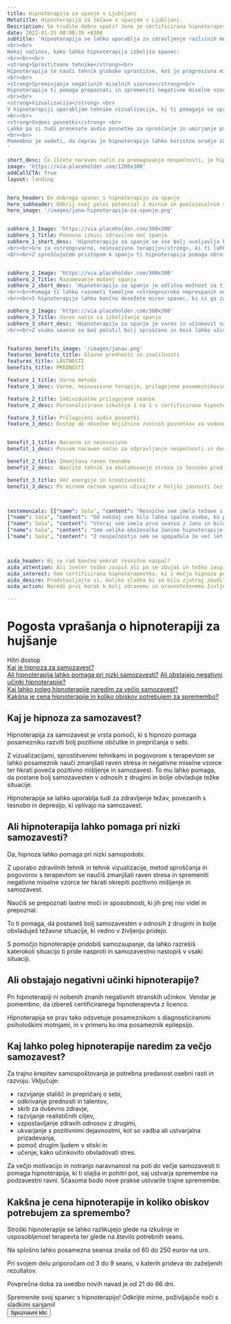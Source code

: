 ```yaml
---
title: Hipnoterapija za spanje v Ljubljani
Metatitle: Hipnoterapija za težave s spanjem v Ljubljani.
Description: Se trudite dobro spati? Jana je certificirana hipnoterapevtka, ki ti s hipnoterapijo pomaga do počitka, ki ga potrebuješ. Za več informacij obišči spletno stran.
date: 2022-01-25 08:00:35 +0300
subtitle: 'Hipnoterapija se lahko uporablja za zdravljenje različnih motenj spanja, vključno z nespečnostjo, spalno apnejo in nočnimi morami. 
<br><br>
Nekaj načinov, kako lahko hipnoterapija izboljša spanec:
<br><br><br>
<strong>Sprostitvene tehnike</strong><br>
Hipnoterapija te nauči tehnik globoke sprostitve, kot je progresivna mišična sprostitev, ki vam lahko pomaga umiriti um in zmanjšati raven stresa. To pa vam lahko pomaga, da lažje zaspite in spite globlje.
<br><br>
<strong>Spreminjanje negativnih miselnih vzorcev</strong><br>
Hipnoterapija ti pomaga prepoznati in spremeniti negativne miselne vzorce, ki vplivajo na spanec. Na primer, če te pred spanjem veliko skrbi in ne morete ustaviti misli, ti lahko hipnoterapija pomaga preusmeriti pozornost na pozitivne, pomirjujoče misli in se naučiti opustiti skrbi pred spanjem. Prav tako ti pomaga prepoznati negativne miselne vzorce in jih preoblikovati v bolj koristne.
<br><br>
<strong>Vizualizacija</strong> <br>
V hipnoterapiji uporabljam tehnike vizualizacije, ki ti pomagajo se sprostiti in ustvariti mirno okolje za spanje. Na primer, predstavljate si sebe na lepem kraju, kot je plaža ali gozd, in se osredotočiš na prizore, zvoke in občutke, povezane s tem krajem.
<br><br>
<strong>Vodeni posnetki</strong> <br>
Lahko pa si tudi prenesete avdio posnetke za sproščanje in umirjanje pred spanjem. 
<br><br>
Pomembno je vedeti, da čeprav je hipnoterapija lahko koristno orodje za izboljšanje spanja, morda ne bo delovala pri vseh, saj so nekateri vzroki nespečnosti lahko posledice zdravstevnih težav. Prav tako hipnoterapija ni primerna za vsakogar. Zato predlagam, da se naročiš na posvet, da preveriva, ali je prava za tebe.
'

short_desc: Če iščete naraven način za premagovanje nespečnosti, je hipnoterapija pravi odgovor. Jana Bergant je certificirana hipnoterapevtka, ki ti pomaga do spanca, ki ga potrebuješ in si ga zaslužiš.
image: 'https://via.placeholder.com/1200x300'
addCallCTA: true
layout: landing


hero_header: Do dobrega spanec s hipnoterapijo za spanje
hero_subheader: Odkrij svoj polni potencial z mirnim in pomlajevalnim spancem
hero_image: '/images/jana-hipnoterapija-za-spanje.png' 


subhero_1_Image: 'https://via.placeholder.com/300x300' 
subhero_1_Title: Ponovno izkusi zdravilno moč spanja
subhero_1_short_desc: 'Hipnoterapija za spanje se vse bolj uveljavlja kot <strong>učinkovito zdravljenje nespečnosti</strong> in drugih motenj spanja.
<br><br>Gre za <strong>varno, neinvazivno terapijo</strong>, ki ti lahko pomaga doseči krepčilen in miren spanec, ki si ga zaslužiš.
<br><br>Z sproščujočem pristopom k spanju ti hipnoterapija pomaga obrniti nov list in si povrniti energijo za nov dan.'


subhero_2_Image: 'https://via.placeholder.com/300x300' 
subhero_2_Title: Razumevanje motenj spanja 
subhero_2_short_desc: 'Hipnoterapija za spanje je odlična možnost za tiste, ki trpijo zaradi nespečnosti ali drugih motenj spanja. 
<br><br>Pomaga ti lahko razumeti temeljne <strong>vzroke neprespanih noči ali nenadzorovanih misli</strong> in jih odpraviti na pozitiven, pomirjujoč način. 
<br><br>S hipnoterapijo lahko končno dosežete miren spanec, ki si ga zaslužite.'

subhero_3_Image: 'https://via.placeholder.com/300x300' 
subhero_3_Title: Varen način za izboljšanje spanja
subhero_3_short_desc: 'Hipnoterapija za spanje je varen in učinkovit način za izboljšanje kakovosti spanja <strong>brez stranskih učinkov</strong>. Hipnoterapija ne povzroča zasvojenosti kot lahko to naredijo zdravila. 
<br><br>Z vsako seanso se boš počutil bolj sproščeno in bosš lahko užival v globljem in bolj mirnem spancu.'


features_benefits_image: '/images/janax.png'
features_benefits_title: Glavne prednosti in značilnosti
features_title: LASTNOSTI
benefits_title: PREDNOSTI

feature_1_title: Varna metoda
feature_1_desc: Varne, neinvazivne terapije, prilagojene posameznikovim potrebam 

feature_2_title: Individualne prilagojene seanse
feature_2_desc: Personalizirana izkušnja 1 na 1 s certificirano hipnoterapevtko, ki je na voljo tudi online.

feature_3_title: Prilagojeni audio posnetki 
feature_3_desc: Dostop do obsežne knjižnice zvočnih posnetkov za vodene seanse samohipnoze doma.


benefit_1_title: Naravno in neinvazivno
benefit_1_desc: Povsem naraven način za odpravljanje nespečnosti in doseganje mirnejšega spanca

benefit_2_title: Zmanjšana raven tesnobe
benefit_2_desc:  Naučite tehnik za obvladovanje stresa in tesnobe pred spanjem, kar vodi do globlje sprostitve in boljše kakovosti spanja.

benefit_3_title: Več energije in kreativnosti
benefit_3_desc: Po mirnem nočnem spancu uživajte v boljši jasnosti čez dan in več energije ter se na koncu vsako jutro počutite obnovljeni in osveženi!



testemonials: [["name": Saša", "content": "Resnično sem imela težave s spanjem in bila sem zelo razočarana. Prijatelj mi je priporočil Jano Bergant in odločila sem se, da jo preizkusim. Zelo sem vesela, da sem poskusila! Bila je neverjetna. Pomagala mi je, da sem se pri hipnoterapiji za spanje sprostila in se počutila bolj udobno. Po najini seansi sem se počutila veliko bolje in jo toplo priporočam vsem, ki imajo težave s spanjem. Hvala, Jana!", "image": "https://via.placeholder.com/60x60"], 
["name": Saša", "content": "Od nekdaj sem bila lahka spalna oseba, ko pa sem dopolnila 30 let, sem začela težko zaspati in ostati zaspana. Poskusila sem vse - od branja pred spanjem do ukinitve kofeina -, a nič ni pomagalo. Prijatelj mi je priporočil Jano Bergant in odločila sem se, da poskusim s hipnoterapijo. Po samo nekaj seansah z Jano sem končno lahko prespala vso noč! Počutila sem se spočito in čez dan sem imela veliko več energije. Jano toplo priporočam vsem, ki imajo težave s spanjem. Ona je resnično čudežna delavka!", "image": "https://via.placeholder.com/60x60"],["name": Saša", "content": "Včeraj sem imela prvo seanso z Jano Bergant in bilo je neverjetno. Bila sem zelo nervozna in dvomila, da bo hipnoza delovala zame, a Jana je poskrbela, da sem se počutila tako udobno in varno. Sprva sem bila zelo skeptična, vendar se po eni sami seansi počutim veliko bolj samozavestno. Resnično se veselim naslednje seanse in vidim, kako velik napredek lahko še dosežem. Hvala, Jana!", "image": "https://via.placeholder.com/60x60"],
["name": Saša", "content": "Včeraj sem imela prvo seanso z Jano in bilo je neverjetno! Že leta se borim z nespečnostjo in poskusila sem že vse. Toda po samo eni seansi hipnoterapije z Jano sem prvič po več mesecih spala celo noč. Zelo sem hvaležna, da sem jo našla, in komaj čakam, da vidim rezultate po še nekaj seansah. Hvala, Jana!", "image": "https://via.placeholder.com/60x60"],
["name": Saša", "content": "Sem velika oboževalka Janine hipnoterapije za spanje. Sprva sem bila nekoliko zadržana, vendar sem bila že po eni seansi zasvojena. Zdaj jo obiskujem že nekaj mesecev in končno sem se spočila, kar potrebujem. Hvala, Jana!", "image": "https://via.placeholder.com/60x60"],
["name": Saša", "content": "Z nespečnostjo sem se spopadala že več let in brez uspeha sem poskusila vse, od zdravil do meditacije. Ko mi je prijateljica priporočila Jano Bergant, sem bila nekoliko skeptična, vendar dovolj obupana, da bi poskusila karkoli. Zelo sem vesela, da sem poskusila! Janina hipnoterapija za spanje je bila točno to, kar sem potrebovala. Po letih nemirnih noči se končno počutim spočito in osveženo. Hvala, Jana!", "image": "https://via.placeholder.com/60x60"]]



aida_header: Bi se rad končno enkrat resnično naspal?
aida_attention: Ali zvečer težko zaspiš ali pa se zbujaš in težko zaspiš nazaj? Se počutiš izčrpano in preobremenjeno?
aida_interest: Sem certificirana hipnoterapevtka, ki z močjo hipnoze pomagam do boljšega spanca. S pomočjo hipnote ti pomagam zmanjšati stres, povečati sprostitev in končno doseči miren spanec.
aida_desire: Predstavljajte si, koliko sladko bi se bilo zjutraj zbuditi, če bi lahko spal vso noč, ne da bi se premetaval in nemirno zbujal. Z Janino pomočjo lahko te sanje uresničiš!
aida_action: Naredi prvi korak k bolj zdravemu in uravnoteženemu življenju, tako da se že danes dogovorite za termin!

---
```




# Pogosta vprašanja o hipnoterapiji za hujšanje

Hitri dostop  
[Kaj je hipnoza za samozavest?](#kajjehipnoterapija)  
[Ali hipnoterapija lahko pomaga pri nizki samozavesti?](#alipomagaprisamozavesti)
[Ali obstajajo negativni učinki hipnoterapije?](#negativniucinki)  
[Kaj lahko poleg hipnoterapije naredim za večjo samozavest?](#kajnaredim)  
[Kakšna je cena hipnoterapije in koliko obiskov potrebujem za spremembo?](#cenainobiski)  


 

<a name="kajjehipnoterapija"></a>
## Kaj je hipnoza za samozavest?
Hipnoterapija za samozavest je vrsta pomoči, ki s hipnozo pomaga posamezniku razviti bolj pozitivne občutke in prepričanja o sebi. 

Z vizualizacijami, sprostitvenimi tehnikami in pogovorom s terapevtom se lahko posameznik nauči zmanjšati raven stresa in negativne miselne vzorce ter hkrati poveča pozitivno mišljenje in samozavest. To mu lahko pomaga, da postane bolj samozavesten v odnosih z drugimi in bolje obvladuje težke situacije. 

Hipnoterapija se lahko uporablja tudi za zdravljenje težav, povezanih s tesnobo in depresijo, ki vplivajo na samozavest.



<a name="alipomagaprisamozavesti"></a>
## Ali hipnoterapija lahko pomaga pri nizki samozavesti?
Da, hipnoza lahko pomaga pri nizki samopodobi. 

Z uporabo zdravilnih tehnik in tehnik vizualizacije, metod sproščanja in pogovorov s terapevtom se naučiš zmanjšati raven stresa in spremeniti negativne miselne vzorce ter hkrati okrepiti pozitivno mišljenje in samozavest. 

Naučiš se prepoznati lastne moči in sposobnosti, ki jih prej nisi videl in prepoznal.

To ti pomaga, da postaneš bolj samozavesten v odnosih z drugimi in bolje obvladuješ težavne situacije, ki vedno v življenju pridejo. 

S pomočjo hipnoterapije pridobiš samozaupanje, da lahko razrešiš katerokoli situacijo ti pride nasproti in samozavestno nastopiš v vsaki situaciji.






<a name="negativniucinki"></a>
## Ali obstajajo negativni učinki hipnoterapije?
Pri hipnoterapiji ni nobenih znanih negativnih stranskih učinkov. Vendar je pomembno, da izbereš certificiranega hipnoterapevta z licenco. 

Hipnoterapija se prav tako odsvetuje posameznikom s diagnosticiranimi psihološkimi motnjami, in v primeru ko ima posameznik epilepsijo. 


<a name="kajnaredim"></a>
## Kaj lahko poleg hipnoterapije naredim za večjo samozavest?
Za trajno krepitev samospoštovanja je potrebna predanost osebni rasti in razvoju. Vključuje:
- razvijanje stališč in prepričanj o sebi, 
- odkrivanje prednosti in talentov, 
- skrb za duševno zdravje, 
- razvijanje realističnih ciljev, 
- vzpostavljanje zdravih odnosov z drugimi, 
- ukvarjanje s pozitivnimi dejavnostmi, kot so vadba ali ustvarjalna prizadevanja, 
- pomoč drugim ljudem v stiski in 
- učenje, kako učinkovito obvladovati stres. 

Za večjo motivacijo in notranjo naravnanost na poti do večje samozavesti ti pomaga hipnoterapija, ki ti olajša in pohitri pot, saj ustvarja spremembe na podzavestni ravni. Sčasoma bodo nove prakse ustvarile trajne spremembe.



<a name="cenainobiski"></a>
## Kakšna je cena hipnoterapije in koliko obiskov potrebujem za spremembo?
Stroški hipnoterapije se lahko razlikujejo glede na izkušnje in usposobljenost terapevta ter glede na število potrebnih seans. 

Na splošno lahko posamezna seansa znaša od 60 do 250 eurov na uro. 

Pri svojem delu priporočam od 3 do 9 seans, v katerih prideva do zaželjenih rezultatov. 

Povprečna doba za uvedbo novih navad je od 21 do 66 dni.





</div>
<div class="final_CTA">
<div class="container">
Spremenite svoj spanec s hipnoterapijo! Odkrijte mirne, poživljajoče noči s sladkimi sanjami!

<div class="article_button">
<form class="form" action="https://calendly.com/hipnoterapija/spoznavniklic" method="GET" target="_blank">
    <button class="button button--middle" type="submit">Spoznavni klic <i class="ion ion-ios-paper-plane"></i></button>
</form>
</div>
</div>
